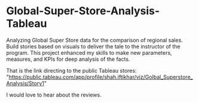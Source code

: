 # Global-Super-Store-Analysis-Tableau
Analyzing Global Super Store data for the comparison of regional sales. Build stories based on visuals to deliver the tale to the instructor of the program. This project enhanced my skills to make new parameters, measures, and KPIs for deep analysis of the facts. 

That is the link directing to the public Tableau stores:
"https://public.tableau.com/app/profile/shah.iftikhar/viz/Golbal_Superstore_Analysis/Story1"

I would love to hear about the reviews.

